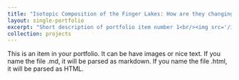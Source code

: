 ```yaml
---
title: "Isotopic Composition of the Finger Lakes: How are they changing over time?"
layout: single-portfolio 
excerpt: "Short description of portfolio item number 1<br/><img src='/images/500x300.png'>"
collection: projects
---
```


This is an item in your portfolio. It can be have images or nice text. If you name the file .md, it will be parsed as markdown. If you name the file .html, it will be parsed as HTML. 
